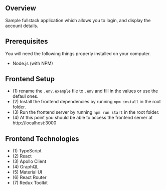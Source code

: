 ## Overview

Sample fullstack application which allows you to login, and display the account details.

## Prerequisites

You will need the following things properly installed on your computer.

-   Node.js (with NPM)

## Frontend Setup

-   (1) rename the `.env.example` file to `.env` and fill in the values or use the defaul ones.
-   (2) Install the frontend dependencies by running `npm install` in the root folder.
-   (3) Run the frontend server by running `npm run start` in the root folder.
-   (4) At this point you should be able to access the frontend server at http://localhost:3000

## Frontend Technologies

-   (1) TypeScript
-   (2) React
-   (3) Apollo Client
-   (4) GraphQL
-   (5) Material UI
-   (6) React Router
-   (7) Redux Toolkit
